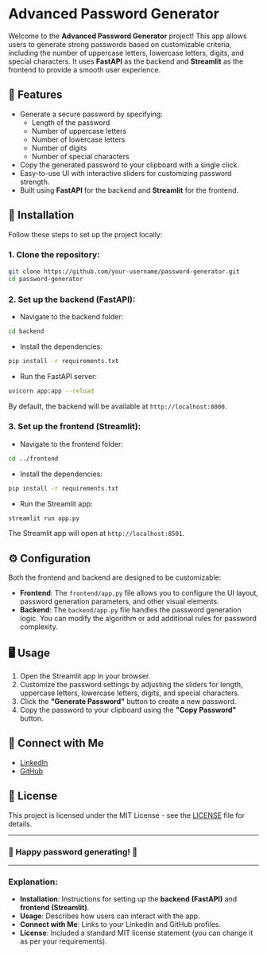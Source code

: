 # Advanced Password Generator

Welcome to the **Advanced Password Generator** project! This app allows users to generate strong passwords based on customizable criteria, including the number of uppercase letters, lowercase letters, digits, and special characters. It uses **FastAPI** as the backend and **Streamlit** as the frontend to provide a smooth user experience.

## 🚀 Features

- Generate a secure password by specifying:
  - Length of the password
  - Number of uppercase letters
  - Number of lowercase letters
  - Number of digits
  - Number of special characters
- Copy the generated password to your clipboard with a single click.
- Easy-to-use UI with interactive sliders for customizing password strength.
- Built using **FastAPI** for the backend and **Streamlit** for the frontend.

## 🔧 Installation

Follow these steps to set up the project locally:

### 1. Clone the repository:

```bash
git clone https://github.com/your-username/password-generator.git
cd password-generator
```

### 2. Set up the backend (FastAPI):

- Navigate to the backend folder:

```bash
cd backend
```

- Install the dependencies:

```bash
pip install -r requirements.txt
```

- Run the FastAPI server:

```bash
uvicorn app:app --reload
```

By default, the backend will be available at `http://localhost:8000`.

### 3. Set up the frontend (Streamlit):

- Navigate to the frontend folder:

```bash
cd ../frontend
```

- Install the dependencies:

```bash
pip install -r requirements.txt
```

- Run the Streamlit app:

```bash
streamlit run app.py
```

The Streamlit app will open at `http://localhost:8501`.

## ⚙️ Configuration

Both the frontend and backend are designed to be customizable:

- **Frontend**: The `frontend/app.py` file allows you to configure the UI layout, password generation parameters, and other visual elements.
- **Backend**: The `backend/app.py` file handles the password generation logic. You can modify the algorithm or add additional rules for password complexity.

## 🖥️ Usage

1. Open the Streamlit app in your browser.
2. Customize the password settings by adjusting the sliders for length, uppercase letters, lowercase letters, digits, and special characters.
3. Click the **"Generate Password"** button to create a new password.
4. Copy the password to your clipboard using the **"Copy Password"** button.

## 🔗 Connect with Me

- [LinkedIn](https://www.linkedin.com/in/your-profile)
- [GitHub](https://github.com/your-profile)

## 📝 License

This project is licensed under the MIT License - see the [LICENSE](LICENSE) file for details.

---

### 🎉 Happy password generating! 🎉

---

### Explanation:

- **Installation**: Instructions for setting up the **backend (FastAPI)** and **frontend (Streamlit)**.
- **Usage**: Describes how users can interact with the app.
- **Connect with Me**: Links to your LinkedIn and GitHub profiles.
- **License**: Included a standard MIT license statement (you can change it as per your requirements).
